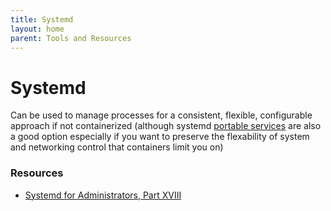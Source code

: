```yaml
---
title: Systemd
layout: home
parent: Tools and Resources
---
```


# Systemd

Can be used to manage processes for a consistent, flexible, configurable approach if not containerized (although systemd [portable services](https://systemd.io/PORTABLE_SERVICES/) are also a good option especially if you want to preserve the flexability of system and networking control that containers limit you on)

### Resources
- [Systemd for Administrators, Part XVIII](http://0pointer.de/blog/projects/resources.html)